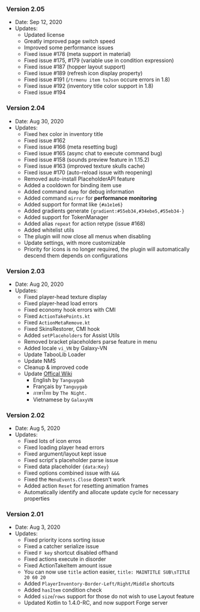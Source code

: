 ### Version 2.05
- Date: Sep 12, 2020
- Updates:
  - Updated license
  - Greatly improved page switch speed
  - Improved some performance issues
  - Fixed issue #178 (meta support in material)
  - Fixed issue #175, #179 (variable use in condition expression)
  - Fixed issue #187 (hopper layout support)
  - Fixed issue #189 (refresh icon display property)
  - Fixed issue #191 (`/trmenu item toJson` occure errors in 1.8)
  - Fixed issue #192 (inventory title color support in 1.8)
  - Fixed issue #194

### Version 2.04
- Date: Aug 30, 2020
- Updates:
  - Fixed hex color in inventory title
  - Fixed issue #162
  - Fixed issue #166 (meta resetting bug)
  - Fixed issue #165 (async chat to execute command bug)
  - Fixed issue #158 (sounds preview feature in 1.15.2)
  - Fixed issue #163 (improved texture skulls cache)
  - Fixed issue #170 (auto-reload issue with reopening)
  - Removed auto-install PlaceholderAPI feature
  - Added a cooldown for binding item use
  - Added command `dump` for debug information
  - Added command `mirror` for **performance monitoring**
  - Added support for format like `{#a1e1e6}`
  - Added gradients generate `{gradient:#55eb34,#34ebe5,#55eb34-}`
  - Added support for TokenManager
  - Added alias `repeat` for action retype (issue #168)
  - Added whitelist utils
  - The plugin will now close all menus when disabling
  - Update settings, with more customizable
  - Priority for icons is no longer required, the plugin will automatically descend them depends on configurations

### Version 2.03
- Date: Aug 20, 2020
- Updates:
  - Fixed player-head texture display
  - Fixed player-head load errors
  - Fixed economy hook errors with CMI
  - Fixed `ActionTakePoints.kt`
  - Fixed `ActionMetaRemove.kt`
  - Fixed SkinsRestorer, CMI hook
  - Added `setPlaceholders` for Assist Utils
  - Removed bracket placeholders parse feature in menu
  - Added locale `vi_VN` by Galaxy-VN
  - Update TabooLib Loader
  - Update NMS
  - Cleanup & improved code
  - Update [Offical Wiki](https://trmenu.trixey.cc/)
    - English by `Tanguygab`
    - Français by `Tanguygab`
    - ภาษาไทย by `The Night.`
    - Vietnamese by `GalaxyVN`

### Version 2.02
- Date: Aug 5, 2020
- Updates:
  - Fixed lots of icon erros
  - Fixed loading player head errors
  - Fixed argument/layout kept issue
  - Fixed script's placeholder parse issue
  - Fixed data placeholder `{data:Key}`
  - Fixed options combined issue with `&&&`
  - Fixed the `MenuEvents.Close` doesn't work
  - Added action `Reset` for resetting animation frames
  - Automatically identify and allocate update cycle for necessary properties

### Version 2.01
- Date: Aug 3, 2020
- Updates:
  - Fixed priority icons sorting issue
  - Fixed a catcher serialize issue
  - Fixed `F key` shortcut disabled offhand
  - Fixed actions execute in disorder
  - Fixed ActionTakeItem amount issue
  - You can now use `title` action easier, `title: MAINTITLE SUB\sTITLE 20 60 20`
  - Added `PlayerInventory-Border-Left/Right/Middle` shortcuts
  - Added `hasItem` condition check
  - Added `size`/`rows` support for those do not wish to use Layout feature
  - Updated Kotlin to 1.4.0-RC, and now support Forge server